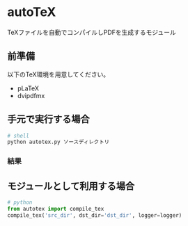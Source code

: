 # autoTeX
TeXファイルを自動でコンパイルしPDFを生成するモジュール

## 前準備
以下のTeX環境を用意してください。

- pLaTeX
- dvipdfmx

## 手元で実行する場合
```sh
# shell
python autotex.py ソースディレクトリ
```

### 結果

## モジュールとして利用する場合
```python
# python
from autotex import compile_tex
compile_tex('src_dir', dst_dir='dst_dir', logger=logger)
```
